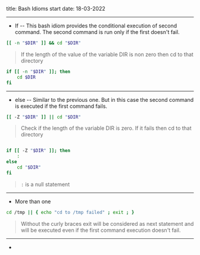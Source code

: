 title: Bash Idioms
start date: 18-03-2022

---

- If  -- This bash idiom provides the conditional execution of second command. The second command is run only if the first doesn't fail. 

```bash
[[ -n "$DIR" ]] && cd "$DIR"
```

> If the length of the value of the variable DIR is non zero then cd to that directory

```bash
if [[ -n "$DIR" ]]; then
	cd $DIR
fi
```

---

- else -- Similar to the previous one. But in this case the second command is executed if the first command fails.

```bash
[[ -Z "$DIR" ]] || cd "$DIR"
```

> Check if the length of the variable DIR is zero. If it fails then cd  to that directory

```bash

if [[ -Z "$DIR" ]]; then
	:
else
	cd "$DIR"
fi
```

> `:` is a null statement

---

- More than one

```bash
cd /tmp || { echo "cd to /tmp failed" ; exit ; }
```

> Without the curly braces exit will be considered as next statement and will be executed even if the first command execution doesn't fail.

---

- 